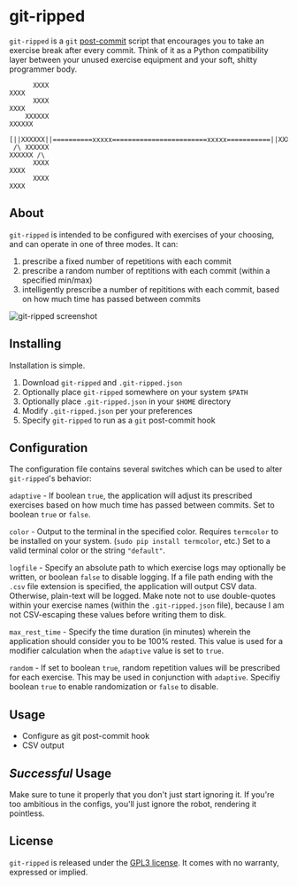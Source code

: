 git-ripped
==========

`git-ripped` is a `git` [post-commit] script that encourages you to take an
exercise break after every commit. Think of it as a Python compatibility layer
between your unused exercise equipment and your soft, shitty programmer body.

```
      XXXX                                                           XXXX     
      XXXX                                                           XXXX     
    XXXXXX                                                           XXXXXX   
 [||XXXXXX||==========xxxxx========================xxxxx===========||XXXXXX||]
 /\ XXXXXX                                                           XXXXXX /\
      XXXX                                                           XXXX     
      XXXX                                                           XXXX     
```

About
-----
`git-ripped` is intended to be configured with exercises of your choosing, and
can operate in one of three modes. It can:

1. prescribe a fixed number of repetitions with each commit
2. prescribe a random number of reptitions with each commit (within a specified
   min/max)
3. intelligently prescribe a number of repititions with each commit, based on
   how much time has passed between commits

![git-ripped screenshot](http://imgur.com/rPOUZOD)

Installing
----------
Installation is simple.

1. Download `git-ripped` and `.git-ripped.json`
2. Optionally place `git-ripped` somewhere on your system `$PATH`
3. Optionally place `.git-ripped.json` in your `$HOME` directory
4. Modify `.git-ripped.json` per your preferences
5. Specify `git-ripped` to run as a `git` post-commit hook

Configuration
-------------
The configuration file contains several switches which can be used to alter
`git-ripped`'s behavior:

`adaptive` - If boolean `true`, the application will adjust its prescribed exercises
based on how much time has passed between commits. Set to boolean `true` or `false`.

`color` - Output to the terminal in the specified color. Requires `termcolor` to be installed on your system. (`sudo pip install termcolor`, etc.) Set to a valid terminal color or the string `"default"`.

`logfile` - Specify an absolute path to which exercise logs may optionally be written, or boolean `false` to disable logging. If a file path ending with the `.csv` file extension is specified, the application will output CSV data. Otherwise, plain-text will be logged. Make note not to use double-quotes within your exercise names (within the `.git-ripped.json` file), because I am not CSV-escaping these values before writing them to disk.

`max_rest_time` - Specify the time duration (in minutes) wherein the application should consider you to be 100% rested. This value is used for a modifier calculation when the `adaptive` value is set to `true`.

`random` - If set to boolean `true`, random repetition values will be prescribed for each exercise. This may be used in conjunction with `adaptive`. Specifiy boolean `true` to enable randomization or `false` to disable.

Usage
-----
- Configure as git post-commit hook
- CSV output

_Successful_ Usage
------------------
Make sure to tune it properly that you don't just start ignoring it. If you're
too ambitious in the configs, you'll just ignore the robot, rendering it
pointless.

License
-------
`git-ripped` is released under the [GPL3 license][]. It comes with no warranty,
expressed or implied.


[post-commit]: http://git-scm.com/book/ch7-3.html
[GPL3 license]: http://www.gnu.org/licenses/gpl-3.0.txt
